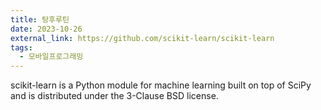 ```yaml
---
title: 탕후루틴
date: 2023-10-26
external_link: https://github.com/scikit-learn/scikit-learn
tags:
  - 모바일프로그래밍
---
```


scikit-learn is a Python module for machine learning built on top of SciPy and is distributed under the 3-Clause BSD license.

<!--more-->
